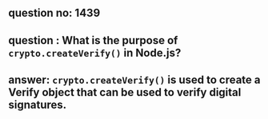 
      
## question no: 1439

## question : What is the purpose of `crypto.createVerify()` in Node.js?

## answer: `crypto.createVerify()` is used to create a Verify object that can be used to verify digital signatures.
      